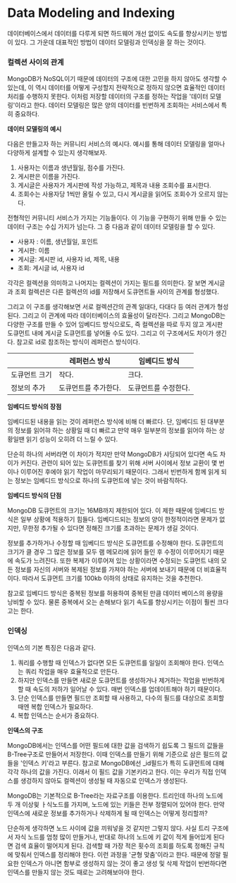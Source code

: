 # Data Modeling and Indexing



데이터베이스에서 데이터를 다루게 되면 하드웨어 개선 없이도 속도를 향상시키는 방법이 있다. 그 가운데 대표적인 방법이 데이터 모델링과 인덱싱을 잘 하는 것이다.



### 컬렉션 사이의 관계

MongoDB가 NoSQL이기 때문에 데이터의 구조에 대한 고민을 하지 않아도 생각할 수 있는데, 이 역시 데이터를 어떻게 구성할지 전략적으로 정하지 않으면 효율적인 데이터 처리를 수행하지 못한다. 이처럼 저장할 데이터의 구조를 정하는 작업을 '데이터 모델링'이라고 한다. 데이터 모델링은 많은 양의 데이터를 빈번하게 조회하는 서비스에서 특히 중요하다.



**데이터 모델링의 예시**

다음은 만들고자 하는 커뮤니티 서비스의 예시다. 예시를 통해 데이터 모델링을 얼마나 다양하게 설계할 수 있는지 생각해보자.

1. 사용자는 이름과 생년월일, 점수를 가진다.
2. 게시판은 이름을 가진다.
3. 게시글은 사용자가 게시판에 작성 가능하고, 제목과 내용 조회수를 표시한다.
4. 조회수는 사용자당 1씩만 올릴 수 있고, 다시 게시글을 읽어도 조회수가 오르지 않는다.

전형적인 커뮤니티 서비스가 가지는 기능들이다. 이 기능을 구현하기 위해 만들 수 있는 데이터 구조는 수십 가지가 넘는다. 그 중 다음과 같이 데이터 모델링을 할 수 있다.

- 사용자 : 이름, 생년월일, 포인트
- 게시판: 이름
- 게시글: 게시판 id, 사용자 id, 제목, 내용
- 조회: 게시글 id, 사용자 id

각각은 컬렉션을 의미하고 나머지는 컬렉션이 가지는 필드를 의미한다. 잘 보면 게시글과 조회 컬렉션은 다른 컬렉션의 id를 저장해서 도큐먼트들 사이의 관계를 형성했다.

그리고 이 구조를 생각해보면 서로 컬렉션간의 관곅 일대다, 다대다 등 여러 관계가 형성된다. 그리고 이 관계에 따라 데이터베이스의 효율성이 달라진다. 그리고 MongoDB는 다양한 구조를 만들 수 있어 임베디드 방식으로도, 즉 컬렉션을 따로 두지 않고 게시판 도큐먼트 내에 게시글 도큐먼트를 넣어둘 수도 있다. 그리고 이 구조에서도 차이가 생긴다. 참고로 id로 참조하는 방식이 레퍼런스 방식이다.

|         | 레퍼런스 방식     | 임베디드 방식     |
| ------- | ----------- | ----------- |
| 도큐먼트 크기 | 작다.         | 크다.         |
| 정보의 추가  | 도큐먼트를 추가한다. | 도큐먼트를 수정한다. |



**임베디드 방식의 장점**

임베디드된 내용을 읽는 것이 레퍼런스 방식에 비해 더 빠르다. 단, 임베디드 된 대부분의 정보를 읽어햐 하는 상황일 때 더 빠르고 만약 매우 일부분의 정보를 읽어야 하는 상황일땐 읽기 성능이 오히려 더 느릴 수 있다.

단순히 하나의 서버라면 이 차이가 적지만 만약 MongoDB가 샤딩되어 있다면 속도 차이가 커진다.  관련이 되어 있는 도큐먼트를 찾기 위해 서버 사이에서 정보 교환이 몇 번이나 이루어진 후에야 읽기 작업이 마무리되기 때문이다. 그래서 빈번하게 함께 읽게 되는 정보는 임베디드 방식으로 하나의 도큐먼트에 넣는 것이 바람직하다.



**임베디드 방식의 단점**

MongoDB 도큐먼트의 크기는 16MB까지 제한되어 있다. 이 제한 때문에 임베디드 방식은 일부 상황에 적용하기 힘들다. 임베디드되는 정보의 양이 한정적이라면 문제가 없지만, 무한정 추가될 수 있다면 정해진 크기를 초과하는 문제가 생길 것이다.

정보를 추가하거나 수정할 때 임베디드 방식은 도큐먼트를 수정해야 한다. 도큐먼트의 크기가 클 경우 그 많은 정보를 모두 램 메모리에 읽어 들인 후 수정이 이루어지기 때문에 속도가 느려진다. 또한 복제가 이루어져 있는 상황이라면 수정되는 도큐먼트 내의 모든 정보를 자신의 서버와 복제된 정보를 가져야 하는 서버에 보내기 때문에 더 비효율적이다. 따라서 도큐먼트 크기를 100kb 이하의 상태로 유지하는 것을 추천한다.

참고로 임베디드 방식은 중복된 정보를 허용하여 중복된 만큼 데이터 베이스의 용량을 낭비할 수 있다. 물론 중복에서 오는 손해보다 읽기 속도를 향상시키는 이점이 훨씬 크다고는 한다.



### 인덱싱

인덱스의 기본 특징은 다음과 같다.

1. 쿼리를 수행할 때 인덱스가 없다면 모든 도큐먼트를 일일이 조회해야 한다. 인덱스는 쿼리 작업을 매우 효율적으로 만든다.
2. 하지만 인덱스를 만들면 새로운 도큐먼트를 생성하거나 제거하는 작업을 빈번하게 할 때 속도의 저하가 일어날 수 있다. 매번 인덱스를 업데이트해야 하기 때문이다.
3. 단순 인덱스를 만들면 필드만 조회할 때 사용하고, 다수의 필드를 대상으로 조회할 때엔 복합 인덱스가 필요하다.
4. 복합 인덱스는 순서가 중요하다.





**인덱스의 구조**

MongoDB에서는 인덱스를 어떤 필드에 대한 값을 검색하기 쉽도록 그 필드의 값들을 B-Tree구조로 만들어서 저장한다. 이때 인덱스를 만들기 위해 기준으로 삼은 필드의 값들을 '인덱스 키'라고 부른다. 참고로 MongoDB에선 _id필드가 특히 도큐먼트에 대해 각각 하나의 값을 가진다. 이래서 이 필드 값을 기본키라고 한다. 이는 우리가 직접 인덱스를 생겅하지 않아도 컬렉션이 생성될 때 자동으로 인덱스가 생성된다.

MongoDB는 기본적으로 B-Tree라는 자료구조를 이용한다. 트리인데 하나의 노드에 두 개 이상읮 ㅏ식노드를 가지며, 노드에 있는 키들은 전부 정렬되어 있어야 한다. 만약 인덱스에 새로운 정보를 추가하거나 삭제하게 될 때 인덱스는 어떻게 정리할까?

단순하게 생각하면 노드 사이에 값을 끼워넣을 것 같지만 그렇지 않다. 사실 트리 구조에서 자식 노드를 엄청 많이 만들거나, 반대로 하나의 노드에 키 값이 적게 들어있게 된다면 검색 효율이 떨어지게 된다. 검색할 때 가장 적은 횟수의 조회를 하도록 정해진 규칙에 맞춰서 인덱스를 정리해야 한다. 이런 과정을 '균형 맞춤'이라고 한다. 때문에 정말 필요한 인덱스가 아니면 함부로 생성하지 않는 것이 좋고 생성 및 삭제 작업이 빈번하다면 인덱스를 만들지 않는 것도 때로는 고려해보아야 한다.